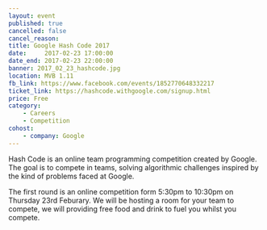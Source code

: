 ```yaml
---
layout: event
published: true
cancelled: false
cancel_reason:
title: Google Hash Code 2017
date:     2017-02-23 17:00:00
date_end: 2017-02-23 22:00:00
banner: 2017_02_23_hashcode.jpg
location: MVB 1.11
fb_link: https://www.facebook.com/events/1852770648332217
ticket_link: https://hashcode.withgoogle.com/signup.html
price: Free
category:
    - Careers
    - Competition
cohost:
    - company: Google
---
```


Hash Code is an online team programming competition created by Google. The goal is to compete in teams, solving algorithmic challenges inspired by the kind of problems faced at Google.

The first round is an online competition form 5:30pm to 10:30pm on Thursday 23rd Feburary. We will be hosting a room for your team to compete, we will providing free food and drink to fuel you whilst you compete.
